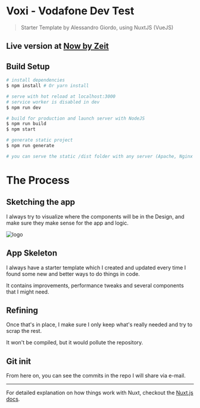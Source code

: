 # Voxi - Vodafone Dev Test

> Starter Template by Alessandro Giordo, using NuxtJS (VueJS)

## Live version at [Now by Zeit](https://vodafone-evihizooow.now.sh/)

## Build Setup

```bash
# install dependencies
$ npm install # Or yarn install

# serve with hot reload at localhost:3000
# service worker is disabled in dev
$ npm run dev

# build for production and launch server with NodeJS
$ npm run build
$ npm start

# generate static project
$ npm run generate

# you can serve the static /dist folder with any server (Apache, Nginx and so on...)
```

# The Process

## Sketching the app

I always try to visualize where the components will be in the Design, and make sure they make sense for the app and logic.

![logo]

[logo]: https://moustachedesign.xyz/voxi-fone/process.jpg

## App Skeleton

I always have a starter template which I created and updated every time I found some new and better ways to do things in code.

It contains improvements, performance tweaks and several components that I might need.

## Refining

Once that's in place, I make sure I only keep what's really needed and try to scrap the rest.

It won't be compiled, but it would pollute the repository.

## Git init

From here on, you can see the commits in the repo I will share via e-mail.

---

For detailed explanation on how things work with Nuxt, checkout the [Nuxt.js docs](https://github.com/nuxt/nuxt.js).
